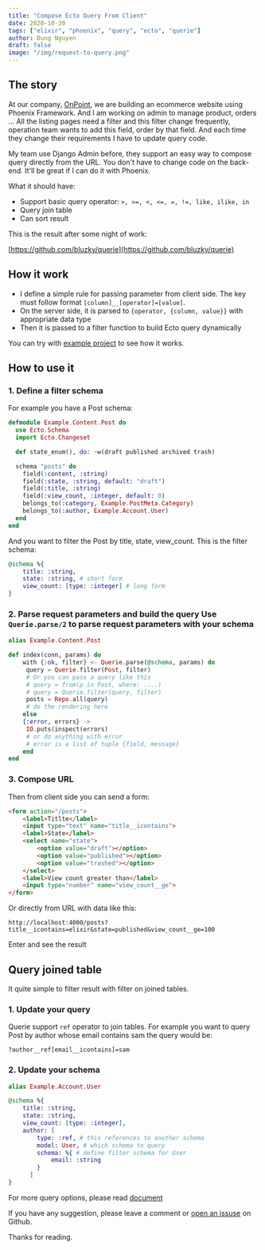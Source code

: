 ```yaml
---
title: "Compose Ecto Query From Client"
date: 2020-10-30
tags: ["elixir", "phoenix", "query", "ecto", "querie"]
author: Dung Nguyen
draft: false
image: "/img/request-to-query.png"
---
```

## The story
At our company, [OnPoint](https://www.onpoint.vn/), we are building an ecommerce website using Phoenix Framework. And I am working on admin to manage product, orders ... All the listing pages need a filter and this filter change frequently, operation team wants to add this field, order by that field. And each time they change their requirements I have to update query code.

My team use Django Admin before, they support an easy way to compose query directly from the URL. You don't have to change code on the back-end. It'll be great if I can do it with Phoenix. 

What it should have:
- Support basic query operator: `>, >=, <, <=, =, !=, like, ilike, in`
- Query join table
- Can sort result 

This is the result after some night of work:

[https://github.com/bluzky/querie](https://github.com/bluzky/querie)

## How it work
- I define a simple rule for passing parameter from client side. The key must follow format `[column]__[operator]=[value]`.
- On the server side, it is parsed to `{operator, {column, value}}` with appropriate data type
- Then it is passed to a filter function to build Ecto query dynamically

You can try with [example project](https://github.com/bluzky/querie/tree/main/example) to see how it works.

## How to use it

### 1. Define a filter schema
For example you have a Post schema:
```elixir
defmodule Example.Content.Post do
  use Ecto.Schema
  import Ecto.Changeset

  def state_enum(), do: ~w(draft published archived trash)

  schema "posts" do
    field(:content, :string)
    field(:state, :string, default: "draft")
    field(:title, :string)
    field(:view_count, :integer, default: 0)
    belongs_to(:category, Example.PostMeta.Category)
    belongs_to(:author, Example.Account.User)
  end
end
```

And you want to filter the Post by title, state, view_count. This is the filter schema:
```elixir
@schema %{
    title: :string,
    state: :string, # short form
    view_count: [type: :integer] # long form
}
```

### 2. Parse request parameters and build the query Use `Querie.parse/2` to parse request parameters with your schema

```elixir
alias Example.Content.Post

def index(conn, params) do
    with {:ok, filter} <- Querie.parse(@schema, params) do
	 query = Querie.filter(Post, filter)
	 # Or you can pass a query like this
	 # query = from(p in Post, where: ....)
	 # query = Querie.filter(query, filter)
	 posts = Repo.all(query)
	 # do the rendering here
    else
    {:error, errors} ->
	 IO.puts(inspect(errors)
	 # or do anything with error
	 # error is a list of tuple {field, message}
    end
end
```

### 3. Compose URL
Then from client side you can send a form:

```html
<form action="/posts">
    <label>Titlte</label>
    <input type="text" name="title__icontains">
    <label>State</label>
    <select name="state">
        <option value="draft"></option>
        <option value="published"></option>
        <option value="trashed"></option>
    </select>
    <label>View count greater than</label>
    <input type="number" name="view_count__ge">
</form>
```

Or directly from URL with data like this:
```
http://localhost:4000/posts?title__icontains=elixir&state=published&view_count__ge=100
```

Enter and see the result

## Query joined table

It quite simple to filter result with filter on joined tables.

### 1. Update your query
Querie support `ref` operator to join tables.
For example you want to query Post by author whose email contains sam the query would be:

```
?author__ref[email__icontains]=sam
```

### 2. Update your schema

```elixir
alias Example.Account.User

@schema %{
    title: :string,
    state: :string,
    view_count: [type: :integer],
    author: [
		type: :ref, # this references to another schema
		model: User, # which schema to query
		schema: %{ # define filter schema for User
			email: :string
		}
	  ]
}
```

For more query options, please read [document](https://github.com/bluzky/querie)

If you have any suggestion, please leave a comment or [open an issuse](https://github.com/bluzky/querie/issues/new) on Github.

Thanks for reading.


